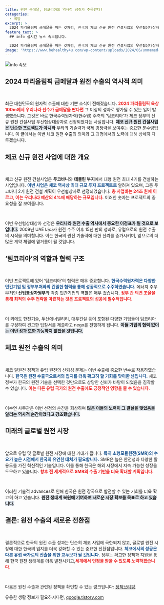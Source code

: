 ```yaml
---
title: 원전 금메달, 팀코리아의 역사적 성취가 주목받다!
categories:
  - 국방
excerpt: >
  2024 파리올림픽 금메달을 따는 것처럼, 한국이 체코 신규 원전 건설사업의 우선협상대상자로 선정된 것은 역사적 쾌거입니다. 이로써 원전 수출국으로서의 입지를 다지게 되는 순간, 숨은 일꾼들의 노력이 빛을 발합니다!
feature_text: >
  ## info 실시간 뉴스 속보입니다.

  2024 파리올림픽 금메달을 따는 것처럼, 한국이 체코 신규 원전 건설사업의 우선협상대상자로 선정된 것은 역사적 쾌거입니다. 이로써 원전 수출국으로서의 입지를 다지게 되는 순간, 숨은 일꾼들의 노력이 빛을 발합니다!
image: 'https://www.behealthy4u.com/wp-content/uploads/2024/06/unnamed-file.png'
---
```


<p><img src="https://www.behealthy4u.com/wp-content/uploads/2024/06/unnamed-file.png" alt="info 속보" /></p>

<h2 data-ke-size="size26">2024 파리올림픽 금메달과 원전 수출의 역사적 의미</h2>

<p data-ke-size="size16">&nbsp;</p>

<p>최근 대한민국의 원자력 수출에 대한 기쁜 소식이 전해졌습니다. <b><span style="color: #ee2323;">2024 파리올림픽 육상 100m에서 우리나라 선수가 금메달을 딴다면</span></b> 그 이상의 성과로 평가될 수 있는 일이 발생했습니다. 그것은 바로 한국수력원자력(한수원) 주축의 '팀코리아'가 체코 정부의 신규 원전 건설사업 우선협상대상자로 선정되었다는 사실입니다. <b><span style="background-color: #21538527;">체코 신규 원전 건설사업은 단순한 프로젝트가 아니라</span></b> 우리의 기술력과 국제 경쟁력을 보여주는 중요한 분수령입니다. 이 글에서는 이번 체코 원전 수출의 의미와 그 과정에서의 노력에 대해 상세히 다루겠습니다. </p>

<h2 data-ke-size="size26">체코 신규 원전 사업에 대한 개요</h2>

<p data-ke-size="size16">&nbsp;</p>

<p>체코 신규 원전 건설사업은 <b>두코바니</b>와 <b>테믈린 부지</b>에서 대형 원전 최대 4기를 건설하는 사업입니다. <b><span style="color: #1a5490;">이번 사업은 체코 역사상 최대 규모 투자 프로젝트로</span></b> 알려져 있으며, 그중 두코바니 2기 원전 건설 계획이 우선협상자로 선정되었습니다. <b><span style="color: #ee2323;">총 사업비는 24조 원에 이르고, 이는 우리나라 예산의 4%에 해당하는 규모입니다.</span></b> 이러한 숫자는 프로젝트의 중요성을 잘 보여줍니다. </p>

<p data-ke-size="size16">&nbsp;</p>

<p>이번 우선협상대상자 선정은 <b><span style="background-color: #21538527;">우리나라 원전 수출 역사에서 중요한 이정표가 될 것으로 보입니다.</span></b> 2009년 UAE 바라카 원전 수주 이후 15년 만의 성과로, 유럽으로의 원전 수출의 시작을 의미합니다. 이는 한국의 원전 기술력에 대한 신뢰를 증가시키며, 앞으로의 더 많은 계약 체결에 밑거름이 될 것입니다.</p>

<h2 data-ke-size="size26">‘팀코리아’의 역할과 협력 구조</h2>

<p data-ke-size="size16">&nbsp;</p>

<p>이번 프로젝트에 있어 ‘팀코리아’의 협력은 매우 중요합니다. <b><span style="color: #1a5490;">한국수력원자력은 다양한 민간기업 및 정부부처와의 긴밀한 협력을 통해 성공적으로 수주하였습니다.</span></b> 에너지 주무부처인 <b>산업통상자원부</b>와 각종 민간기업의 역할은 매우 컸습니다. <b><span style="color: #ee2323;">정부 간 의견 조율을 통해 최적의 수주 전략을 마련하는 것은 프로젝트의 성공에 필수적입니다.</span></b></p>

<p data-ke-size="size16">&nbsp;</p>

<p>이 외에도 한전기술, 두산에너빌리티, 대우건설 등이 포함된 다양한 기업들이 팀코리아를 구성하여 견고한 입찰서를 제출하고 nego를 진행하게 됩니다. <b><span style="background-color: #21538527;">이들 기업의 협력 없이는 이번 성과 또한 가능하지 않았을 것입니다.</span></b> </p>

<h2 data-ke-size="size26">체코 원전 수출의 의미</h2>

<p data-ke-size="size16">&nbsp;</p>

<p>체코 탈원전 정책과 유럽 원전의 신뢰성 문제는 이번 수출에 중요한 변수로 작용하였습니다. <b><span style="color: #1a5490;">한국은 원전 수출국으로서의 입지를 더욱 확고히 할 기회를 맞이한 셈입니다.</span></b> 체코 정부가 한국의 원전 기술을 선택한 것만으로도 상당한 신뢰가 바탕이 되었음을 짐작할 수 있습니다. <b><span style="color: #ee2323;">이는 다른 유럽 국가의 원전 수출에도 긍정적인 영향을 줄 수 있습니다.</span></b></p>

<p data-ke-size="size16">&nbsp;</p>

<p>이수연 사무관은 이번 선정의 순간을 회상하며 <b><span style="background-color: #21538527;">많은 이들의 노력이 그 결실을 맺었음을 알리는 역사적 순간이었다고 강조했습니다.</span></b> </p>

<h2 data-ke-size="size26">미래의 글로벌 원전 시장</h2>

<p data-ke-size="size16">&nbsp;</p>

<p>앞으로 유럽 및 글로벌 원전 시장에 대한 기대가 큽니다. <b><span style="color: #1a5490;">특히 소형모듈원전(SMR)의 수요가 높은 시점에서 한국의 유연한 대처가 필요합니다.</span></b> SMR은 높은 안전성과 다양한 활용도를 가진 혁신적인 기술입니다. 이를 통해 한국은 해외 시장에서 지속 가능한 성장을 도모하고 있습니다. <b><span style="color: #ee2323;">향후 전 세계적으로 SMR의 수출 기반을 더욱 확대할 계획입니다.</span></b></p>

<p data-ke-size="size16">&nbsp;</p>

<p>이러한 기술적 advances로 인해 한국은 원전 강국으로 발전할 수 있는 기회를 더욱 확고히 하고 있습니다. <b><span style="background-color: #21538527;">원전 생태계 복원에 기여하며 새로운 시장 확보를 목표로 하고 있습니다.</span></b></p>

<h2 data-ke-size="size26">결론: 원전 수출의 새로운 전환점</h2>

<p data-ke-size="size16">&nbsp;</p>

<p>결론적으로 한국의 원전 수출 성과는 단순히 체코 사업에 국한되지 않고, 글로벌 원전 시장에 대한 한국의 입지를 더욱 강화할 수 있는 중요한 전환점입니다. <b><span style="color: #1a5490;">체코에서의 성공은 다른 유럽 국가로의 진출을 위한 교두보가 될 것입니다.</span></b> 정부는 확고한 정책과 지원을 통해 한국 원전 생태계를 더욱 발전시키고,<b><span style="color: #ee2323;">세계에서 인정을 받을 수 있도록 노력하겠습니다.</span></b></p>

<p data-ke-size="size16">&nbsp;</p>

<p>다음은 원전 수출과 관련된 정책을 확인할 수 있는 링크입니다: <a href="https://https://www.korea.kr" target="_blank">정책브리핑</a>.</p>
유용한 생활 정보가 필요하시다면, <a href="https://qoogle.tistory.com" rel="dofollow">qoogle.tistory.com</a>


